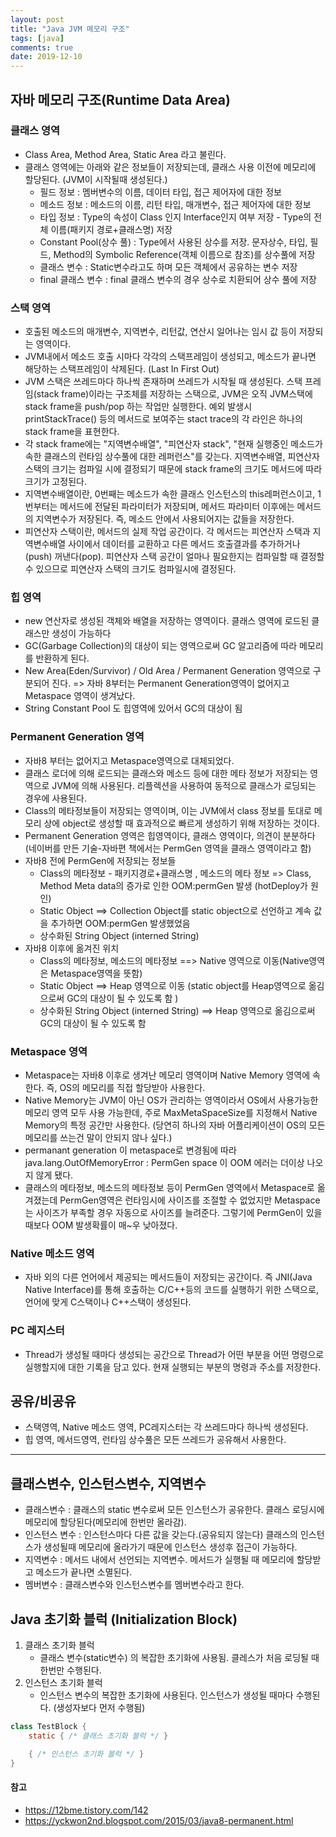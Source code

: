 ```yaml
---
layout: post
title: "Java JVM 메모리 구조"
tags: [java]
comments: true
date: 2019-12-10
---
```


## 자바 메모리 구조(Runtime Data Area)
### 클래스 영역
- Class Area, Method Area, Static Area 라고 불린다.
- 클래스 영역에는 아래와 같은 정보들이 저장되는데, 클래스 사용 이전에 메모리에 할당된다. (JVM이 시작될때 생성된다.)
  * 필드 정보 : 멤버변수의 이름, 데이터 타입, 접근 제어자에 대한 정보
  * 메소드 정보 : 메소드의 이름, 리턴 타입, 매개변수, 접근 제어자에 대한 정보
  * 타입 정보 : Type의 속성이 Class 인지 Interface인지 여부 저장 - Type의 전체 이름(패키지 경로+클래스명) 저장
  * Constant Pool(상수 풀) : Type에서 사용된 상수를 저장. 문자상수, 타입, 필드, Method의 Symbolic Reference(객체 이름으로 참조)를 상수풀에 저장
  * 클래스 변수 : Static변수라고도 하며 모든 객체에서 공유하는 변수 저장
  * final 클래스 변수 : final 클래스 변수의 경우 상수로 치환되어 상수 풀에 저장

### 스택 영역
- 호출된 메소드의 매개변수, 지역변수, 리턴값, 연산시 일어나는 임시 값 등이 저장되는 영역이다.
- JVM내에서 메소드 호출 시마다 각각의 스택프레임이 생성되고, 메소드가 끝나면 해당하는 스택프레임이 삭제된다. (Last In First Out)
- JVM 스택은 쓰레드마다 하나씩 존재하며 쓰레드가 시작될 때 생성된다. 스택 프레임(stack frame)이라는 구조체를 저장하는 스택으로, JVM은 오직 JVM스택에 stack frame을 push/pop 하는 작업만 실행한다. 예외 발생시 printStackTrace() 등의 메서드로 보여주는 stact trace의 각 라인은 하나의 stack frame을 표현한다.
- 각 stack frame에는 "지역변수배열", "피연산자 stack", "현재 실행중인 메소드가 속한 클래스의 런타임 상수풀에 대한 레퍼런스"를 갖는다. 지역변수배열, 피연산자스택의 크기는 컴파일 시에 결정되기 때문에 stack frame의 크기도 메서드에 따라 크기가 고정된다.
- 지역변수배열이란, 0번째는 메소드가 속한 클래스 인스턴스의 this레퍼런스이고, 1번부터는 메서드에 전달된 파라미터가 저장되며, 메서드 파라미터 이후에는 메서드의 지역변수가 저장된다. 즉, 메소드 안에서 사용되어지는 값들을 저장한다.
- 피연산자 스택이란, 메서드의 실제 작업 공간이다. 각 메서드는 피연산자 스택과 지역변수배열 사이에서 데이터를 교환하고 다른 메서드 호출결과를 추가하거나(push) 꺼낸다(pop). 피연산자 스택 공간이 얼마나 필요한지는 컴파일할 때 결정할 수 있으므로 피연산자 스택의 크기도 컴파일시에 결정된다.

### 힙 영역
- new 연산자로 생성된 객체와 배열을 저장하는 영역이다. 클래스 영역에 로드된 클래스만 생성이 가능하다
- GC(Garbage Collection)의 대상이 되는 영역으로써 GC 알고리즘에 따라 메모리를 반환하게 된다.
- New Area(Eden/Survivor) / Old Area / Permanent Generation 영역으로 구분되어 진다. => 자바 8부터는 Permanent Generation영역이 없어지고 Metaspace 영역이 생겨났다.
- String Constant Pool 도 힙영역에 있어서 GC의 대상이 됨

### Permanent Generation 영역
- 자바8 부터는 없어지고 Metaspace영역으로 대체되었다.
- 클래스 로더에 의해 로드되는 클래스와 메소드 등에 대한 메타 정보가 저장되는 영역으로 JVM에 의해 사용된다. 리플렉션을 사용하여 동적으로 클래스가 로딩되는 경우에 사용된다. 
- Class의 메타정보들이 저장되는 영역이며, 이는 JVM에서 class 정보를 토대로 메모리 상에 object로 생성할 때 효과적으로 빠르게 생성하기 위해 저장하는 것이다.
- Permanent Generation 영역은 힙영역이다, 클래스 영역이다, 의견이 분분하다 (네이버를 만든 기술-자바편 책에서는 PermGen 영역을 클래스 영역이라고 함)
- 자바8 전에 PermGen에 저장되는 정보들
  * Class의 메타정보 - 패키지경로+클래스명 , 메소드의 메타 정보 => Class, Method Meta data의 증가로 인한 OOM:permGen 발생 (hotDeploy가 원인)
  * Static Object ==> Collection Object를 static object으로 선언하고 계속 값을 추가하면 OOM:permGen 발생했었음 
  * 상수화된 String Object (interned String)
- 자바8 이후에 옮겨진 위치
  * Class의 메타정보, 메소드의 메타정보 ==> Native 영역으로 이동(Native영역은 Metaspace영역을 뜻함)
  * Static Object ==> Heap 영역으로 이동 (static object를 Heap영역으로 옮김으로써 GC의 대상이 될 수 있도록 함 )
  * 상수화된 String Object (interned String) ==> Heap 영역으로 옮김으로써 GC의 대상이 될 수 있도록 함
    
### Metaspace 영역
- Metaspace는 자바8 이후로 생겨난 메모리 영역이며 Native Memory 영역에 속한다. 즉, OS의 메모리를 직접 할당받아 사용한다.
- Native Memory는 JVM이 아닌 OS가 관리하는 영역이라서 OS에서 사용가능한 메모리 영역 모두 사용 가능한데, 주로 MaxMetaSpaceSize를 지정해서 Native Memory의 특정 공간만 사용한다. (당연히 하나의 자바 어플리케이션이 OS의 모든 메모리를 쓰는건 말이 안되지 않나 싶다.)
- permanant generation 이 metaspace로 변경됨에 따라  java.lang.OutOfMemoryError : PermGen space 이 OOM 에러는 더이상 나오지 않게 됐다.
- 클래스의 메타정보, 메소드의 메타정보 등이 PermGen 영역에서 Metaspace로 옮겨졌는데 PermGen영역은 런타임시에 사이즈를 조절할 수 없었지만 Metaspace는 사이즈가 부족할 경우 자동으로 사이즈를 늘려준다. 그렇기에 PermGen이 있을때보다 OOM 발생확률이 매~우 낮아졌다.

### Native 메소드 영역
- 자바 외의 다른 언어에서 제공되는 메서드들이 저장되는 공간이다. 즉 JNI(Java Native Interface)를 통해 호출하는 C/C++등의 코드를 실행하기 위한 스택으로, 언어에 맞게 C스택이나 C++스택이 생성된다.

### PC 레지스터
- Thread가 생성될 때마다 생성되는 공간으로 Thread가 어떤 부분을 어떤 명령으로 실행할지에 대한 기록을 담고 있다. 현재 실행되는 부분의 명령과 주소를 저장한다. 

## 공유/비공유
- 스택영역, Native 메소드 영역, PC레지스터는 각 쓰레드마다 하나씩 생성된다.
- 힙 영역, 메서드영역, 런타임 상수풀은 모든 쓰레드가 공유해서 사용한다.

------------
## 클래스변수, 인스턴스변수, 지역변수
- 클래스변수 : 클래스의 static 변수로써 모든 인스턴스가 공유한다. 클래스 로딩시에 메모리에 할당된다(메모리에 한번만 올라감).
- 인스턴스 변수 : 인스턴스마다 다른 값을 갖는다.(공유되지 않는다) 클래스의 인스턴스가 생성될때 메모리에 올라가기 때문에 인스턴스 생성후 접근이 가능하다.
- 지역변수 : 메서드 내에서 선언되는 지역변수. 메서드가 실행될 때 메모리에 할당받고 메소드가 끝나면 소멸된다.
- 멤버변수 : 클래스변수와 인스턴스변수를 멤버변수라고 한다.


## Java 초기화 블럭 (Initialization Block)
1. 클래스 초기화 블럭
    - 클래스 변수(static변수) 의 복잡한 초기화에 사용됨. 클레스가 처음 로딩될 때 한번만 수행된다.
2. 인스턴스 초기화 블럭
    - 인스턴스 변수의 복잡한 초기화에 사용된다. 인스턴스가 생성될 때마다 수행된다. (생성자보다 먼저 수행됨)

```java
class TestBlock {
    static { /* 클래스 초기화 블럭 */ }

    { /* 인스턴스 초기화 블럭 */ }
}
```


#### 참고
- <https://12bme.tistory.com/142>
- <https://yckwon2nd.blogspot.com/2015/03/java8-permanent.html>